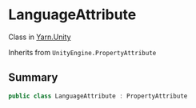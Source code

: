 # LanguageAttribute

Class in [Yarn.Unity](/docs/api/csharp/yarn.unity.md)

Inherits from `UnityEngine.PropertyAttribute`

## Summary



```csharp
public class LanguageAttribute : PropertyAttribute
```

